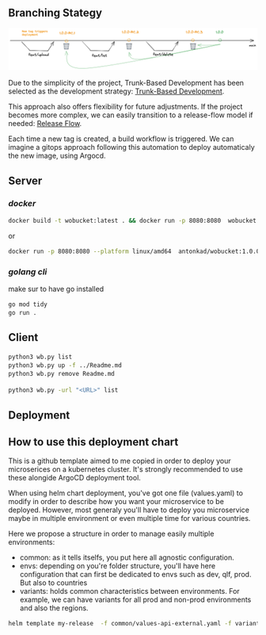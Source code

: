 
## Branching Stategy

![](doc-assets/branches.png)

Due to the simplicity of the project, Trunk-Based Development has been selected as the development strategy: [Trunk-Based Development](https://trunkbaseddevelopment.com/).

This approach also offers flexibility for future adjustments. If the project becomes more complex, we can easily transition to a release-flow model if needed: [Release Flow](https://trunkbaseddevelopment.com/).

Each time a new tag is created, a build workflow is triggered. We can imagine a gitops approach following this automation to deploy automaticaly the new image, using Argocd.


## Server

### *docker*

```bash
docker build -t wobucket:latest . && docker run -p 8080:8080  wobucket:latest
```

or

```bash
docker run -p 8080:8080 --platform linux/amd64  antonkad/wobucket:1.0.0
```

### *golang cli*

make sur to have go installed

```bash
go mod tidy
go run .
```

## Client

```bash
python3 wb.py list
python3 wb.py up -f ../Readme.md
python3 wb.py remove Readme.md

python3 wb.py -url "<URL>" list
```

## Deployment

## How to use this deployment chart 

This is a github template aimed to me copied in order to deploy your microserices on a kubernetes cluster. It's strongly recommended to use these alongide ArgoCD deployment tool.

When using helm chart deployment, you've got one file (values.yaml) to modify in order to describe how you want your microservice to be deployed. However, most generaly you'll have to deploy you microservice maybe in multiple environment or even multiple time for various countries.

Here we propose a structure in order to manage easily multiple environments:
- common: as it tells itselfs, you put here all agnostic configuration.
- envs: depending on you're folder structure, you'll have here configuration that can first be dedicated to envs such as dev, qlf, prod. But also to countries 
- variants: holds common characteristics between environments. For example, we can have variants for all prod and non-prod environments and also the regions. 

```sh
helm template my-release  -f common/values-api-external.yaml -f variants/values-non-prod.yaml -f envs/country/qlf/values-api-external.yaml .
```
